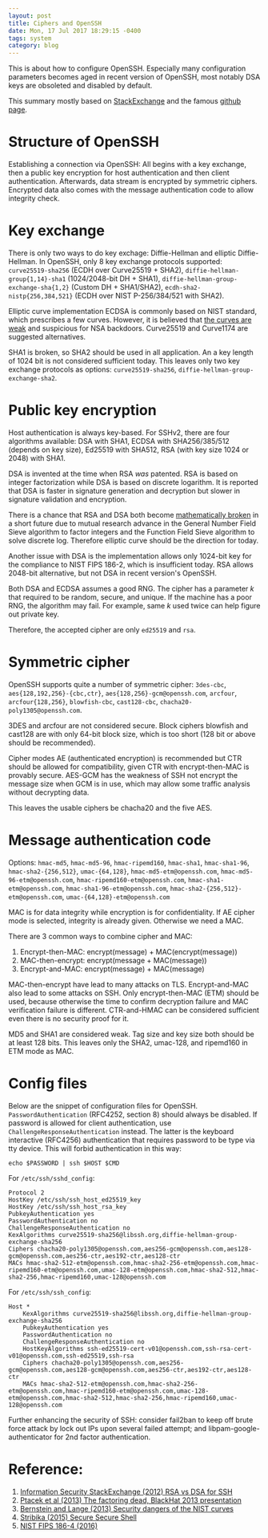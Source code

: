 ```yaml
---
layout: post
title: Ciphers and OpenSSH
date: Mon, 17 Jul 2017 18:29:15 -0400
tags: system
category: blog
---
```


This is about how to configure OpenSSH. Especially many configuration
parameters becomes aged in recent version of OpenSSH, most notably DSA keys are
obsoleted and disabled by default.

This summary mostly based on [StackExchange][1] and the famous [github page][4].

# Structure of OpenSSH

Establishing a connection via OpenSSH: All begins with a key exchange, then a
public key encryption for host authentication and then client authentication.
Afterwards, data stream is encrypted by symmetric ciphers. Encrypted data also
comes with the message authentication code to allow integrity check.

# Key exchange

There is only two ways to do key exchage: Diffie-Hellman and elliptic
Diffie-Hellman. In OpenSSH, only 8 key exchange protocols supported: 
`curve25519-sha256` (ECDH over Curve25519 + SHA2),
`diffie-hellman-group{1,14}-sha1` (1024/2048-bit DH + SHA1), 
`diffie-hellman-group-exchange-sha{1,2}` (Custom DH + SHA1/SHA2),
`ecdh-sha2-nistp{256,384,521}` (ECDH over NIST P-256/384/521 with SHA2).

Elliptic curve implementation ECDSA is commonly based on NIST standard, which
prescribes a few curves. However, it is believed that [the curves are weak][3]
and suspicious for NSA backdoors. Curve25519 and Curve1174 are suggested
alternatives.

SHA1 is broken, so SHA2 should be used in all application. An a key length of
1024 bit is not considered sufficient today. This leaves only two key exchange
protocols as options: `curve25519-sha256`,
`diffie-hellman-group-exchange-sha2`.

# Public key encryption

Host authentication is always key-based. For SSHv2, there are four algorithms
available: DSA with SHA1, ECDSA with SHA256/385/512 (depends on key size),
Ed25519 with SHA512, RSA (with key size 1024 or 2048) with SHA1.

DSA is invented at the time when RSA *was* patented. RSA is based on integer
factorization while DSA is based on discrete logarithm. It is reported that DSA
is faster in signature generation and decryption but slower in signature
validation and encryption.

There is a chance that RSA and DSA both become [mathematically broken][2] in a
short future due to mutual research advance in the General Number Field Sieve
algorithm to factor integers and the Function Field Sieve algorithm to solve
discrete log. Therefore elliptic curve should be the direction for today.

Another issue with DSA is the implementation allows only 1024-bit key for the
compliance to NIST FIPS 186-2, which is insufficient today. RSA allows 2048-bit
alternative, but not DSA in recent version's OpenSSH.

Both DSA and ECDSA assumes a good RNG. The cipher has a parameter $k$ that
required to be random, secure, and unique. If the machine has a poor RNG, the
algorithm may fail. For example, same $k$ used twice can help figure out
private key.

Therefore, the accepted cipher are only `ed25519` and `rsa`.

# Symmetric cipher

OpenSSH supports quite a number of symmetric cipher: `3des-cbc`,
`aes{128,192,256}-{cbc,ctr}`, `aes{128,256}-gcm@openssh.com`, `arcfour`,
`arcfour{128,256}`, `blowfish-cbc`, `cast128-cbc`,
`chacha20-poly1305@openssh.com`.

3DES and arcfour are not considered secure. Block ciphers blowfish and cast128
are with only 64-bit block size, which is too short (128 bit or above should be
recommended).

Cipher modes AE (authenticated encryption) is recommended but CTR should be
allowed for compatibility, given CTR with encrypt-then-MAC is provably secure.
AES-GCM has the weakness of SSH not encrypt the message size when GCM is in
use, which may allow some traffic analysis without decrypting data.

This leaves the usable ciphers be chacha20 and the five AES.

# Message authentication code

Options: `hmac-md5`, `hmac-md5-96`, `hmac-ripemd160`, `hmac-sha1`,
`hmac-sha1-96`, `hmac-sha2-{256,512}`, `umac-{64,128}`,
`hmac-md5-etm@openssh.com`, `hmac-md5-96-etm@openssh.com`,
`hmac-ripemd160-etm@openssh.com`, `hmac-sha1-etm@openssh.com`,
`hmac-sha1-96-etm@openssh.com`, `hmac-sha2-{256,512}-etm@openssh.com`,
`umac-{64,128}-etm@openssh.com`

MAC is for data integrity while encryption is for confidentiality. If AE cipher
mode is selected, integrity is already given. Otherwise we need a MAC.

There are 3 common ways to combine cipher and MAC:

1. Encrypt-then-MAC: encrypt(message) + MAC(encrypt(message))
2. MAC-then-encrypt: encrypt(message + MAC(message))
3. Encrypt-and-MAC: encrypt(message) + MAC(message)

MAC-then-encrypt have lead to many attacks on TLS. Encrypt-and-MAC also lead to some
attacks on SSH. Only encrypt-then-MAC (ETM) should be used, because otherwise the time to
confirm decryption failure and MAC verification failure is different. CTR-and-HMAC can
be considered sufficient even there is no security proof for it.

MD5 and SHA1 are considered weak. Tag size and key size both should be at least 128
bits. This leaves only the SHA2, umac-128, and ripemd160 in ETM mode as MAC.

# Config files

Below are the snippet of configuration files for OpenSSH.
`PasswordAuthentication` (RFC4252, section 8) should always be disabled. If
password is allowed for client authentication, use
`ChallengeResponseAuthentication` instead. The latter is the keyboard
interactive (RFC4256) authentication that requires password to be type via tty
device. This will forbid authentication in this way:

    echo $PASSWORD | ssh $HOST $CMD

For `/etc/ssh/sshd_config`:

```
Protocol 2
HostKey /etc/ssh/ssh_host_ed25519_key
HostKey /etc/ssh/ssh_host_rsa_key
PubkeyAuthentication yes
PasswordAuthentication no
ChallengeResponseAuthentication no
KexAlgorithms curve25519-sha256@libssh.org,diffie-hellman-group-exchange-sha256
Ciphers chacha20-poly1305@openssh.com,aes256-gcm@openssh.com,aes128-gcm@openssh.com,aes256-ctr,aes192-ctr,aes128-ctr
MACs hmac-sha2-512-etm@openssh.com,hmac-sha2-256-etm@openssh.com,hmac-ripemd160-etm@openssh.com,umac-128-etm@openssh.com,hmac-sha2-512,hmac-sha2-256,hmac-ripemd160,umac-128@openssh.com
```

For `/etc/ssh/ssh_config`:

```
Host *
    KexAlgorithms curve25519-sha256@libssh.org,diffie-hellman-group-exchange-sha256
    PubkeyAuthentication yes
    PasswordAuthentication no
    ChallengeResponseAuthentication no
    HostKeyAlgorithms ssh-ed25519-cert-v01@openssh.com,ssh-rsa-cert-v01@openssh.com,ssh-ed25519,ssh-rsa
    Ciphers chacha20-poly1305@openssh.com,aes256-gcm@openssh.com,aes128-gcm@openssh.com,aes256-ctr,aes192-ctr,aes128-ctr
    MACs hmac-sha2-512-etm@openssh.com,hmac-sha2-256-etm@openssh.com,hmac-ripemd160-etm@openssh.com,umac-128-etm@openssh.com,hmac-sha2-512,hmac-sha2-256,hmac-ripemd160,umac-128@openssh.com
```

Further enhancing the security of SSH: consider fail2ban to keep off brute force attack by lock out IPs upon several failed attempt; and libpam-google-authenticator for 2nd factor authentication.


# Reference:
1. [Information Security StackExchange (2012) RSA vs DSA for SSH][1]
2. [Ptacek et al (2013) The factoring dead, BlackHat 2013 presentation][2]
3. [Bernstein and Lange (2013) Security dangers of the NIST curves][3]
4. [Stribika (2015) Secure Secure Shell][4]
5. [NIST FIPS 186-4 (2016)][5]

[1]: https://security.stackexchange.com/questions/5096/rsa-vs-dsa-for-ssh-authentication-keys
[2]: https://isecpartners.com/media/105564/ritter_samuel_stamos_bh_2013_cryptopocalypse.pdf
[3]: http://www.hyperelliptic.org/tanja/vortraege/20130531.pdf
[4]: https://stribika.github.io/2015/01/04/secure-secure-shell.html
[5]: http://nvlpubs.nist.gov/nistpubs/FIPS/NIST.FIPS.186-4.pdf
